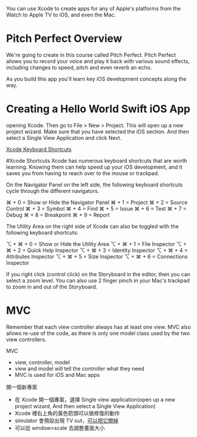 You can use Xcode to create apps for any of Apple's platforms from the Watch to Apple TV to iOS, and even the Mac.

# Pitch Perfect Overview
We're going to create in this course called Pitch Perfect. Pitch Perfect allows you to record your voice and play it back with various sound effects, including changes to speed, pitch and even reverb an echo.

As you build this app you'll learn key iOS development concepts along the way.

# Creating a Hello World Swift iOS App
opening Xcode. Then go to File > New > Project. This will open up a new project wizard. Make sure that you have selected the iOS section. And then select a Single View Application and click Next.

[Xcode Keyboard Shortcuts](https://swifteducation.github.io/assets/pdfs/XcodeKeyboardShortcuts.pdf)


#Xcode Shortcuts
Xcode has numerous keyboard shortcuts that are worth learning. Knowing them can help speed up your iOS development, and it saves you from having to reach over to the mouse or trackpad.

On the Navigator Panel on the left side, the following keyboard shortcuts cycle through the different navigators.

⌘ + 0 = Show or Hide the Navigator Panel
⌘ + 1 = Project
⌘ + 2 = Source Control
⌘ + 3 = Symbol
⌘ + 4 = Find
⌘ + 5 = Issue
⌘ + 6 = Test
⌘ + 7 = Debug
⌘ + 8 = Breakpoint
⌘ + 9 = Report

The Utility Area on the right side of Xcode can also be toggled with the following keyboard shortcuts:

⌥ + ⌘ + 0 = Show or Hide the Utility Area
⌥ + ⌘ + 1 = File Inspector
⌥ + ⌘ + 2 = Quick Help Inspector
⌥ + ⌘ + 3 = Identity Inspector
⌥ + ⌘ + 4 = Attributes Inspector
⌥ + ⌘ + 5 = Size Inspector
⌥ + ⌘ + 6 = Connections Inspector

If you right click (control click) on the Storyboard in the editor, then you can select a zoom level. You can also use 2 finger pinch in your Mac's trackpad to zoom in and out of the Storyboard.

# MVC
Remember that each view controller always has at least one view. MVC also allows re-use of the code, as there is only one model class used by the two view controllers.


MVC

* view, controller, model
* view and model will tell the controller what they need
* MVC is used for iOS and Mac apps



開一個新專案

* 在 Xcode 開一個專案，選擇 Single view application\(open up a new project wizard, And then select a Single View Application\)
* Xcode 裡右上角的黃色箭頭可以做修復的動作
* simulator 會預設出現 TV out，[可以把它關掉](https://stackoverflow.com/questions/29721782/xcode-disable-tv-out-window)
* 可以從 window&gt;scale 去調整畫面大小

